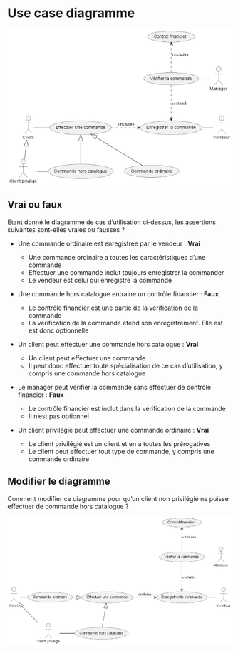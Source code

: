 # Use case diagramme
![usecase](uml/usecase.png)
## Vrai ou faux
Etant donné le diagramme de cas d’utilisation ci-dessus, les assertions suivantes sont-elles vraies ou fausses ? 
- Une commande ordinaire est enregistrée par le vendeur : **Vrai**
  - Une commande ordinaire a toutes les caractéristiques d’une commande
  - Effectuer une commande inclut toujours enregistrer la commander
  - Le vendeur est celui qui enregistre la commande
  
- Une commande hors catalogue entraine un contrôle financier : **Faux**
  - Le contrôle financier est une partie de la vérification de la commande 
  - La vérification de la commande étend son enregistrement. Elle est est donc optionnelle
  
- Un client peut effectuer une commande hors catalogue : **Vrai**
  - Un client peut effectuer une commande
  - Il peut donc effectuer toute spécialisation de ce cas d’utilisation, y compris une commande hors catalogue
  
- Le manager peut vérifier la commande sans effectuer de contrôle financier : **Faux**
  - Le contrôle financier est inclut dans la vérification de la commande
  - Il n’est pas optionnel
  
- Un client privilégié peut effectuer une commande ordinaire : **Vrai**
  - Le client privilégié est un client et en a toutes les prérogatives
  - Le client peut effectuer tout type de commande, y compris une commande ordinaire
  

## Modifier le diagramme 
Comment modifier ce diagramme pour qu’un client non privilégié ne puisse effectuer de commande hors catalogue ?

![usecase_modified](uml/usecase_modif.png)


